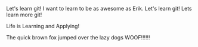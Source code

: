 
Let's learn git!
I want to learn to be as awesome as Erik.
Let's learn git!
Lets learn more git!

Life is Learning and Applying!

The quick brown fox jumped over the lazy dogs
WOOF!!!!!!
